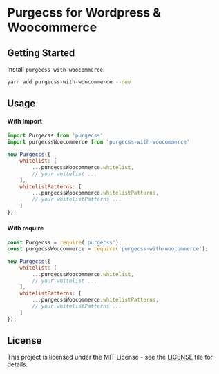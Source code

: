# Purgecss for Wordpress & Woocommerce

## Getting Started

Install `purgecss-with-woocommerce`:
```sh
yarn add purgecss-with-woocommerce --dev
```

## Usage

#### With Import
```js
import Purgecss from 'purgecss'
import purgecssWoocommerce from 'purgecss-with-woocommerce'

new Purgecss({
    whitelist: [
        ...purgecssWoocommerce.whitelist,
        // your whitelist ...
    ],
    whitelistPatterns: [
        ...purgecssWoocommerce.whitelistPatterns,
        // your whitelistPatterns ...
    ]
});
```

#### With require
```js
const Purgecss = require('purgecss');
const purgecssWoocommerce = require('purgecss-with-woocommerce');

new Purgecss({
    whitelist: [
        ...purgecssWoocommerce.whitelist,
        // your whitelist ...
    ],
    whitelistPatterns: [
        ...purgecssWoocommerce.whitelistPatterns,
        // your whitelistPatterns ...
    ]
});
```

## License

This project is licensed under the MIT License - see the [LICENSE](LICENSE) file for details.